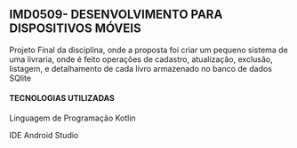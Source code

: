 <h2>IMD0509- DESENVOLVIMENTO PARA DISPOSITIVOS MÓVEIS</h2>
<p>Projeto Final da disciplina, onde a proposta foi criar um pequeno sistema de uma livraria, onde é feito operações de cadastro, atualização, exclusão, listagem, e detalhamento de cada livro armazenado no banco de dados SQlite</p>

<h4>TECNOLOGIAS UTILIZADAS</h4>
<p>Linguagem de Programação Kotlin</p>
<p>IDE Android Studio</p>
